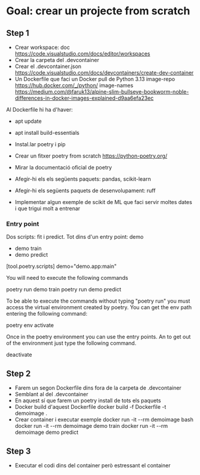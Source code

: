 # Goal: crear un projecte from scratch

## Step 1

- Crear workspace: doc <https://code.visualstudio.com/docs/editor/workspaces>
- Crear la carpeta del .devcontainer
- Crear el .devcontainer.json <https://code.visualstudio.com/docs/devcontainers/create-dev-container>
- Un Dockerfile que faci un Docker pull de Python 3.13
image-repo <https://hub.docker.com/_/python/>
image-names <https://medium.com/@faruk13/alpine-slim-bullseye-bookworm-noble-differences-in-docker-images-explained-d9aa6efa23ec>

Al Dockerfile hi ha d'haver:

- apt update
- apt install build-essentials
- Instal.lar poetry i pip

- Crear un fitxer poetry from scratch <https://python-poetry.org/>
- Mirar la documentació oficial de poetry
- Afegir-hi els els següents paquets: pandas, scikit-learn
- Afegir-hi els següents paquets de desenvolupament: ruff
- Implementar algun exemple de scikit de ML que faci servir moltes dates i que trigui molt a entrenar

### Entry point
Dos scripts: fit i predict. Tot dins d'un entry point: demo
- demo train
- demo predict

[tool.poetry.scripts]
demo="demo.app:main"

You will need to execute the following commands

poetry run demo train
poetry run demo predict

To be able to execute the commands without typing "poetry run" you must access the virtual environment created by poetry. You can get the env path entering the following command:

poetry env activate

Once in the poetry environment you can use the entry points. An to get out of the environment just type the following command.

deactivate

## Step 2

- Farem un segon Dockerfile dins fora de la carpeta de .devcontainer
- Semblant al del .devcontainer
- En aquest sí que farem un poetry install de tots els paquets
- Docker build d'aquest Dockerfile
    docker build -f Dockerfile -t demoimage .
- Crear container i executar exemple
    docker run -it --rm demoimage bash
    docker run -it --rm demoimage demo train
    docker run -it --rm demoimage demo predict

## Step 3

- Executar el codi dins del container però estressant el container